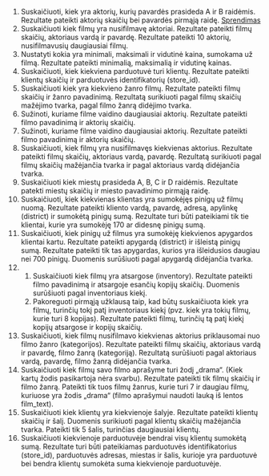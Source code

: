 1. Suskaičiuoti, kiek yra aktorių, kurių pavardės prasideda A ir B raidėmis. Rezultate pateikti aktorių skaičių bei pavardės pirmąją raidę. [Sprendimas](task-1.sql)
2. Suskaičiuoti kiek filmų yra nusifilmavę aktoriai. Rezultate pateikti filmų skaičių, aktoriaus vardą ir pavardę. Rezultate pateikti 10 aktorių, nusifilmavusių daugiausiai filmų.
3. Nustatyti kokia yra minimali, maksimali ir vidutinė kaina, sumokama už filmą. Rezultate pateikti minimalią, maksimalią ir vidutinę kainas.
4. Suskaičiuoti, kiek kiekviena parduotuvė turi klientų. Rezultate pateikti klientų skaičių ir parduotuvės identifikatorių (store_id).
5. Suskaičiuoti kiek yra kiekvieno žanro filmų. Rezultate pateikti filmų skaičių ir žanro pavadinimą. Rezultatą surikiuoti pagal filmų skaičių mažėjimo tvarka, pagal filmo žanrą didėjimo tvarka.
6. Sužinoti, kuriame filme vaidino daugiausiai aktorių. Rezultate pateikti filmo pavadinimą ir aktorių skaičių.
7. Sužinoti, kuriame filme vaidino daugiausiai aktorių. Rezultate pateikti filmo pavadinimą ir aktorių skaičių.
8. Suskaičiuoti, kiek filmų yra nusifilmavęs kiekvienas aktorius. Rezultate pateikti filmų skaičių, aktoriaus vardą, pavardę. Rezultatą surikiuoti pagal filmų skaičių mažėjančia tvarka ir pagal aktoriaus vardą didėjančia tvarka.
9. Suskaičiuoti kiek miestų prasideda A, B, C ir D raidėmis. Rezultate patekti miestų skaičių ir miesto pavadinimo pirmąją raidę.
10. Suskaičiuoti, kiek kiekvienas klientas yra sumokėjęs pinigų už filmų nuomą. Rezultate pateikti kliento vardą, pavardę, adresą, apylinkę (district) ir sumokėtą pinigų sumą. Rezultate turi būti pateikiami tik tie klientai, kurie yra sumokėję 170 ar didesnę pinigų sumą.
11. Suskaičiuoti, kiek pinigų už filmus yra sumokėję kiekvienos apygardos klientai kartu. Rezultate pateikti apygardą (district) ir išleistą pinigų sumą. Rezultate pateikti tik tas apygardas, kurios yra išleidusios daugiau nei 700 pinigų. Duomenis surūšiuoti pagal apygardą didėjančia tvarka.
12. 
    1. Suskaičiuoti kiek filmų yra atsargose (inventory). Rezultate pateikti filmo pavadinimą ir atsargoje esančių kopijų skaičių. Duomenis surūšiuoti pagal inventoriaus kiekį.
    2. Pakoreguoti pirmąją užklausą taip, kad būtų suskaičiuota kiek yra filmų, turinčių tokį patį inventoriaus kiekį (pvz. kiek yra tokių filmų, kurie turi 8 kopijas). Rezultate pateikti filmų, turinčių tą patį kiekį kopijų atsargose ir kopijų skaičių.
13. Suskaičiuoti, kiek filmų nusifilmavo kiekvienas aktorius priklausomai nuo filmo žanro (kategorijos). Rezultate pateikti filmų skaičių, aktoriaus vardą ir pavardę, filmo žanrą (kategoriją). Rezultatą surūšiuoti pagal aktoriaus vardą, pavardę, filmo žanrą didėjančia tvarka.
14. Suskaičiuoti kiek filmų savo filmo aprašyme turi žodį „drama“. (Kiek kartų žodis pasikartoja nėra svarbu). Rezultate pateikti tik filmų skaičių ir filmo žanrą. Pateikti tik tuos filmų žanrus, kurie turi 7 ir daugiau filmų, kuriuose yra žodis „drama“ (filmo aprašymui naudoti lauką iš lentos film_text).
15. Suskaičiuoti kiek klientų yra kiekvienoje šalyje. Rezultate pateikti klientų skaičių ir šalį. Duomenis surikiuoti pagal klientų skaičių mažėjančia tvarka. Pateikti tik 5 šalis, turinčias daugiausiai klientų.
16. Suskaičiuoti kiekvienoje parduotuvėje bendrai visų klientų sumokėtą sumą. Rezultate turi būti pateikiamas parduotuvės identifikatorius (store_id), parduotuvės adresas, miestas ir šalis, kurioje yra parduotuvė bei bendra klientų sumokėta suma kiekvienoje parduotuvėje.